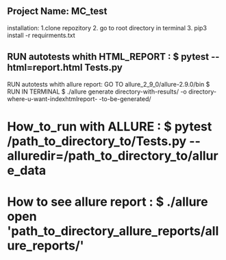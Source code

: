 ## Project Name: MC_test
installation: 
           1.clone repozitory 
           2. go to root directory in terminal 
           3. pip3 install -r requirments.txt
## RUN autotests whith HTML_REPORT : $ pytest --html=report.html Tests.py



RUN autotests whith allure report: GO TO allure_2_9_0/allure-2.9.0/bin
                                 $ RUN IN TERMINAL   $ ./allure generate directory-with-results/ -o directory-where-u-want-indexhtmlreport-
                                     -to-be-generated/
# How_to_run with ALLURE        : $ pytest /path_to_directory_to/Tests.py --alluredir=/path_to_directory_to/allure_data
# How to see allure report      : $ ./allure open 'path_to_directory_allure_reports/allure_reports/'
           
